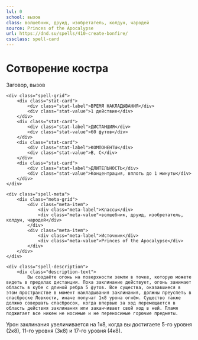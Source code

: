 ```yaml
---
lvl: 0
school: вызов
class: волшебник, друид, изобретатель, колдун, чародей
source: Princes of the Apocalypse
url: https://dnd.su/spells/410-create-bonfire/
cssclass: spell-card
---
```


<div class="spell-container">
    <div class="spell-header">
        <h1 class="spell-name">Сотворение костра</h1>
        <div class="spell-level">Заговор, вызов</div>
    </div>
    
    <div class="spell-grid">
        <div class="stat-card">
            <div class="stat-label">ВРЕМЯ НАКЛАДЫВАНИЯ</div>
            <div class="stat-value">1 действие</div>
        </div>
        <div class="stat-card">
            <div class="stat-label">ДИСТАНЦИЯ</div>
            <div class="stat-value">60 футов</div>
        </div>
        <div class="stat-card">
            <div class="stat-label">КОМПОНЕНТЫ</div>
            <div class="stat-value">В, С</div>
        </div>
        <div class="stat-card">
            <div class="stat-label">ДЛИТЕЛЬНОСТЬ</div>
            <div class="stat-value">Концентрация, вплоть до 1 минуты</div>
        </div>
    </div>
    
    <div class="spell-meta">
        <div class="meta-grid">
            <div class="meta-item">
                <div class="meta-label">Классы</div>
                <div class="meta-value">волшебник, друид, изобретатель, колдун, чародей</div>
            </div>
            <div class="meta-item">
                <div class="meta-label">Источник</div>
                <div class="meta-value">Princes of the Apocalypse</div>
            </div>
        </div>
    </div>
    
    <div class="spell-description">
        <div class="description-text">
            Вы создаёте огонь на поверхности земли в точке, которую можете видеть в пределах дистанции. Пока заклинание действует, огонь занимает область в кубе с длиной ребра 5 футов. Все существа, оказавшиеся в этом пространстве в момент накладывания заклинания, должны преуспеть в спасброске Ловкости, иначе получат 1к8 урона огнём. Существо также должно совершать спасбросок, когда впервые за ход перемещается в область действия заклинания или заканчивает свой ход в ней. Пламя поджигает все никем не носимые и не переносимые горючие предметы.
Урон заклинания увеличивается на 1к8, когда вы достигаете 5-го уровня (2к8), 11-го уровня (3к8) и 17-го уровня (4к8).
        </div>
    </div>
</div>
